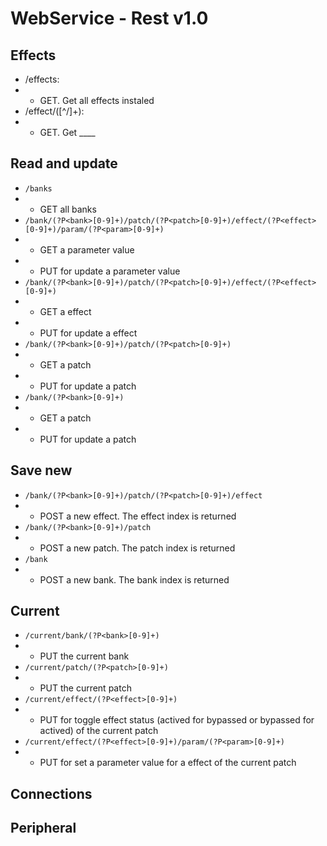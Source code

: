 # WebService - Rest v1.0

## Effects

* /effects: 
* * GET. Get all effects instaled
* /effect/([^/]+):
* * GET. Get ____

## Read and update

* ```/banks```
* *  GET all banks
* ```/bank/(?P<bank>[0-9]+)/patch/(?P<patch>[0-9]+)/effect/(?P<effect>[0-9]+)/param/(?P<param>[0-9]+)```
* * GET a parameter value
* * PUT for update a parameter value
* ```/bank/(?P<bank>[0-9]+)/patch/(?P<patch>[0-9]+)/effect/(?P<effect>[0-9]+)```
* * GET a effect
* * PUT for update a effect
* ```/bank/(?P<bank>[0-9]+)/patch/(?P<patch>[0-9]+)```
* * GET a patch
* * PUT for update a patch
* ```/bank/(?P<bank>[0-9]+)```
* * GET a patch
* * PUT for update a patch

## Save new

* ```/bank/(?P<bank>[0-9]+)/patch/(?P<patch>[0-9]+)/effect```
* * POST a new effect. The effect index is returned
* ```/bank/(?P<bank>[0-9]+)/patch```
* * POST a new patch. The patch index is returned
* ```/bank```
* * POST a new bank. The bank index is returned
        
## Current

* ```/current/bank/(?P<bank>[0-9]+)```
* * PUT the current bank
* ```/current/patch/(?P<patch>[0-9]+)```
* * PUT the current patch
* ```/current/effect/(?P<effect>[0-9]+)```
* * PUT for toggle effect status (actived for bypassed or bypassed for actived) of the current patch
* ```/current/effect/(?P<effect>[0-9]+)/param/(?P<param>[0-9]+)```
* * PUT for set a parameter value for a effect of the current patch

## Connections
        
## Peripheral